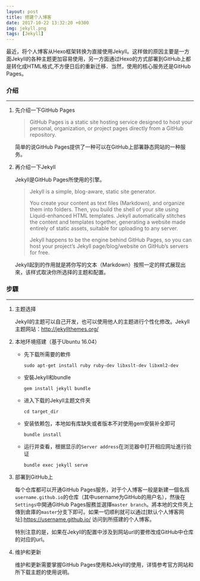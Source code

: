 ```yaml
---
layout: post
title: 搭建个人博客
date: 2017-10-22 13:32:20 +0300
img: jekyll.png
tags: [Jekyll]
---
```




最近，将个人博客从Hexo框架转换为直接使用Jekyll。这样做的原因主要是一方面Jekyll的各种主题更加容易使用，另一方面通过Hexo的方式部署到GitHub上都是转化成HTML格式,不方便日后的重新迁移．当然，使用的核心服务还是GitHub Pages。

### 介绍
---

1. 先介绍一下GitHub Pages

    > GitHub Pages is a static site hosting service designed to host your personal, organization, or project pages directly from a GitHub repository.

    简单的说GitHub Pages提供了一种可以在GitHub上部署静态网站的一种服务。


2. 再介绍一下Jekyll

    Jekyll是GitHub Pages所使用的引擎。

    > Jekyll is a simple, blog-aware, static site generator.
    >
    >You create your content as text files (Markdown), and organize them into folders. Then, you build the shell of your site using Liquid-enhanced HTML templates. Jekyll automatically stitches the content and templates together, generating a website made entirely of static assets, suitable for uploading to any server.
    >
    >Jekyll happens to be the engine behind GitHub Pages, so you can host your project’s Jekyll page/blog/website on GitHub’s servers for free.

    Jekyll起到的作用就是將你写的文本（Markdown）按照一定的样式展现出來，该样式取決你所选择的主题和配置。

### 步驟
---

1. 主题选择

    Jekyll的主题可以自己开发，也可以使用他人的主题进行个性化修改。Jekyll主题网站：http://jekyllthemes.org/

2. 本地环境搭建（基于Ubuntu 16.04）

    * 先下载所需要的軟件

        `sudo apt-get install ruby ruby-dev libxslt-dev libxml2-dev`

    * 安裝Jekyll和bundle

        `gem install jekyll bundle`

    * 进入下载的Jekyll主题文件夹
    
        `cd target_dir`
	
    * 安装依赖包，本地如有库缺失或者版本不对使用gem安裝补全即可
    
        `bundle install`
	
    * 运行并查看，根据显示的`Server address`在浏览器中打开相应网址進行验证
    
        `bundle exec jekyll serve`

3. 部署到GitHub上

    每个仓库都可以开通GitHub Pages服务，对于个人博客一般是新建一個名爲`username.github.io`的仓库（其中username为GitHub的用户名），然後在`Settings`中開通GitHub Pages服務並選擇`master branch`。將本地的文件夾上傳到倉庫的`master`分支下即可。如果一切顺利就可以通过[默认个人博客网址]:https://username.github.io/ 访问到所搭建的个人博客。

    特別注意的是，如果在Jekyll的配置中涉及到网站url的要修改成GitHub中仓库的对应的url。

4. 维护和更新

    维护和更新需要掌握GitHub Pages使用和Jekyll的使用，详情参考官方网站和所下载主题的使用说明。

    [GitHub Pages]:https://help.github.com/categories/github-pages-basics/

    [Jekyll]:https://jekyllrb.com/

    [GitHub写作]:https://help.github.com/categories/writing-on-github/












